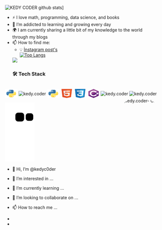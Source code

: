 
![KEDY CODER github stats](https://github-readme-stats.vercel.app/api?username=kedyc0der&count_private=true&show_icons=true&theme=radical&hide_rank=false)]

- :zap: I love math, programming, data science, and books
- 🌱 I’m addicted to learning and growing every day
- :earth_africa: I am currently sharing a little bit of my knowledge to the world through my blogs
- 📫 How to find me: 
  - :bulb: [İnstagram post's](https://instagram.com/kedy.coder)
<br>[![Top Langs](https://github-readme-stats.vercel.app/api/top-langs/?username=kedyc0der)](https://github.com/kedyc0der//github-readme-stats)
  <img src="https://shields-io-visitor-counter.herokuapp.com/badge?page=kedyc0der&style=for-the-badge">
  <h3>🛠  Tech Stack</h3>
<div style="display: inline_block"><br>
    <img align="center" alt="kedy.coder" height="30" width="40" src="https://raw.githubusercontent.com/devicons/devicon/master/icons/python/python-original.svg">
 <img align="center" alt="kedy.coder" height="30" width="40" src="https://cdn.jsdelivr.net/gh/devicons/devicon/icons/php/php-original.svg"/>
  <img align="center" alt="kedy.coder" height="30" width="40" src="https://raw.githubusercontent.com/devicons/devicon/master/icons/python/python-original.svg">
  <img align="center" alt="kedy.coder" height="30" width="40" src="https://raw.githubusercontent.com/devicons/devicon/master/icons/html5/html5-original.svg">
  <img align="center" alt="kedy.coder" height="30" width="40" src="https://raw.githubusercontent.com/devicons/devicon/master/icons/css3/css3-original.svg">
  <img align="center" alt="kedy.coder" height="30" width="40" src="https://raw.githubusercontent.com/devicons/devicon/master/icons/csharp/csharp-original.svg">
  <img align="center" alt="kedy.coder" height="30" width="40" src="https://cdn.jsdelivr.net/gh/devicons/devicon/icons/perl/perl-original.svg" />
    <img align="center" alt="kedy.coder" height="30" width="40" src="https://cdn.jsdelivr.net/gh/devicons/devicon/icons/bootstrap/bootstrap-original.svg" />
  <img align="right" alt="kedy.coder- CAT " height="150" style="border-radius:50px;" src="http://www.fc1492.com/wp-content/uploads/2017/06/tumblr_ook9ah2gfS1u6n4kao1_500.gif">

  ![Snake animation](https://github.com/AyseErdanisman/AyseErdanisman/blob/output/github-contribution-grid-snake.svg)

- 👋 Hi, I’m @kedyc0der
- 👀 I’m interested in ...
- 🌱 I’m currently learning ...
- 💞️ I’m looking to collaborate on ...
- 📫 How to reach me ...

-

-
